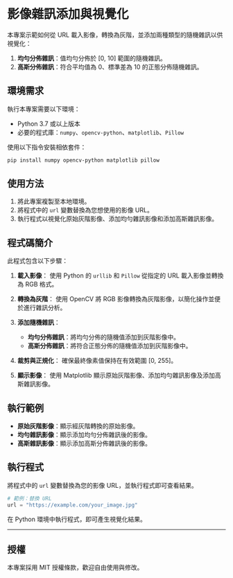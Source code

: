 # 影像雜訊添加與視覺化

本專案示範如何從 URL 載入影像，轉換為灰階，並添加兩種類型的隨機雜訊以供視覺化：

1. **均勻分佈雜訊**：值均勻分佈於 [0, 10] 範圍的隨機雜訊。
2. **高斯分佈雜訊**：符合平均值為 0、標準差為 10 的正態分佈隨機雜訊。

## 環境需求

執行本專案需要以下環境：

- Python 3.7 或以上版本
- 必要的程式庫：`numpy`、`opencv-python`、`matplotlib`、`Pillow`

使用以下指令安裝相依套件：
```bash
pip install numpy opencv-python matplotlib pillow
```

## 使用方法

1. 將此專案複製至本地環境。
2. 將程式中的 `url` 變數替換為您想使用的影像 URL。
3. 執行程式以視覺化原始灰階影像、添加均勻雜訊影像和添加高斯雜訊影像。

## 程式碼簡介

此程式包含以下步驟：

1. **載入影像**：
   使用 Python 的 `urllib` 和 `Pillow` 從指定的 URL 載入影像並轉換為 RGB 格式。

2. **轉換為灰階**：
   使用 OpenCV 將 RGB 影像轉換為灰階影像，以簡化操作並便於進行雜訊分析。

3. **添加隨機雜訊**：
   - **均勻分佈雜訊**：將均勻分佈的隨機值添加到灰階影像中。
   - **高斯分佈雜訊**：將符合正態分佈的隨機值添加到灰階影像中。

4. **裁剪與正規化**：
   確保最終像素值保持在有效範圍 [0, 255]。

5. **顯示影像**：
   使用 Matplotlib 顯示原始灰階影像、添加均勻雜訊影像及添加高斯雜訊影像。

## 執行範例

- **原始灰階影像**：顯示經灰階轉換的原始影像。
- **均勻雜訊影像**：顯示添加均勻分佈雜訊後的影像。
- **高斯雜訊影像**：顯示添加高斯分佈雜訊後的影像。

## 執行程式

將程式中的 `url` 變數替換為您的影像 URL，並執行程式即可查看結果。

```python
# 範例：替換 URL
url = "https://example.com/your_image.jpg"
```

在 Python 環境中執行程式，即可產生視覺化結果。

---

## 授權

本專案採用 MIT 授權條款，歡迎自由使用與修改。
